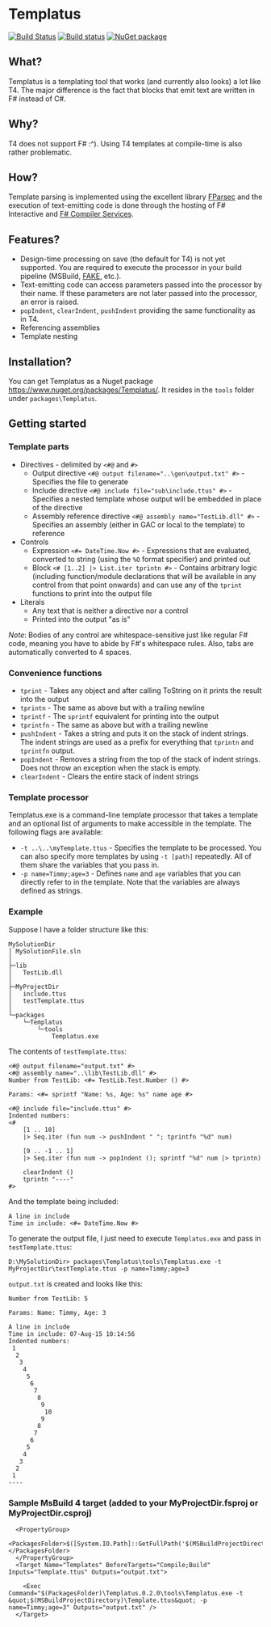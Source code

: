 ﻿# Templatus
[![Build Status](https://travis-ci.org/kerams/Templatus.svg)](https://travis-ci.org/kerams/Templatus)
[![Build status](https://ci.appveyor.com/api/projects/status/trjc0x6f9b8m77tr?svg=true)](https://ci.appveyor.com/project/kerams/templatus)
[![NuGet package](https://img.shields.io/nuget/v/Templatus.svg)](https://www.nuget.org/packages/Templatus/)

## What?
Templatus is a templating tool that works (and currently also looks) a lot like T4. The major difference is the fact that blocks that emit text are written in F# instead of C#.

## Why?
T4 does not support F# :^). Using T4 templates at compile-time is also rather problematic.

## How?
Template parsing is implemented using the excellent library [FParsec](http://www.quanttec.com/fparsec/) and the execution of text-emitting code is done through the hosting of F# Interactive and [F# Compiler Services](https://github.com/fsharp/FSharp.Compiler.Service).

## Features?
- Design-time processing on save (the default for T4) is not yet supported. You are required to execute the processor in your build pipeline (MSBuild, [FAKE](https://github.com/fsharp/FAKE), etc.).
- Text-emitting code can access parameters passed into the processor by their name. If these parameters are not later passed into the processor, an error is raised.
- `popIndent`, `clearIndent`, `pushIndent` providing the same functionality as in T4.
- Referencing assemblies
- Template nesting

## Installation?
You can get Templatus as a Nuget package https://www.nuget.org/packages/Templatus/. It resides in the `tools` folder under `packages\Templatus`.

## Getting started
### Template parts
- Directives - delimited by `<#@` and `#>`
  - Output directive `<#@ output filename="..\gen\output.txt" #>` - Specifies the file to generate
  - Include directive `<#@ include file="sub\include.ttus" #>` - Specifies a nested template whose output will be embedded in place of the directive
  - Assembly reference directive `<#@ assembly name="TestLib.dll" #>` - Specifies an assembly (either in GAC or local to the template) to reference
- Controls
  - Expression `<#= DateTime.Now #>` - Expressions that are evaluated, converted to string (using the `%O` format specifier) and printed out
  - Block `<# [1..2] |> List.iter tprintn #>` - Contains arbitrary logic (including function/module declarations that will be available in any control from that point onwards) and can use any of the `tprint` functions to print into the output file
- Literals
  - Any text that is neither a directive nor a control
  - Printed into the output "as is"

*Note*: Bodies of any control are whitespace-sensitive just like regular F# code, meaning you have to abide by F#'s whitespace rules. Also, tabs are automatically converted to 4 spaces.

### Convenience functions
- `tprint` - Takes any object and after calling ToString on it prints the result into the output
- `tprintn` - The same as above but with a trailing newline
- `tprintf` - The `sprintf` equivalent for printing into the output
- `tprintfn` - The same as above but with a trailing newline
- `pushIndent` - Takes a string and puts it on the stack of indent strings. The indent strings are used as a prefix for everything that `tprintn` and `tprintfn` output.
- `popIndent` - Removes a string from the top of the stack of indent strings. Does not throw an exception when the stack is empty.
- `clearIndent` - Clears the entire stack of indent strings

### Template processor
Templatus.exe is a command-line template processor that takes a template and an optional list of arguments to make accessible in the template. The following flags are available:
- `-t ..\..\myTemplate.ttus` - Specifies the template to be processed. You can also specify more templates by using `-t [path]` repeatedly. All of them share the variables that you pass in.
- `-p name=Timmy;age=3` - Defines `name` and `age` variables that you can directly refer to in the template. Note that the variables are always defined as strings.

### Example
Suppose I have a folder structure like this:

    MySolutionDir
    │ MySolutionFile.sln
    │
    ├─lib
    │   TestLib.dll
    │
    ├─MyProjectDir
    │   include.ttus
    │   testTemplate.ttus
    │
    └─packages
        └─Templatus
            └─tools
                Templatus.exe

The contents of `testTemplate.ttus`:

    <#@ output filename="output.txt" #>
    <#@ assembly name="..\lib\TestLib.dll" #>
    Number from TestLib: <#= TestLib.Test.Number () #>

    Params: <#= sprintf "Name: %s, Age: %s" name age #>

    <#@ include file="include.ttus" #>
    Indented numbers:
    <#
        [1 .. 10]
        |> Seq.iter (fun num -> pushIndent " "; tprintfn "%d" num)

	    [9 .. -1 .. 1]
        |> Seq.iter (fun num -> popIndent (); sprintf "%d" num |> tprintn)

        clearIndent ()
        tprintn "----"
    #>

And the template being included:

    A line in include
    Time in include: <#= DateTime.Now #>

To generate the output file, I just need to execute `Templatus.exe` and pass in `testTemplate.ttus`:

    D:\MySolutionDir> packages\Templatus\tools\Templatus.exe -t MyProjectDir\testTemplate.ttus -p name=Timmy;age=3

`output.txt` is created and looks like this:

    Number from TestLib: 5

    Params: Name: Timmy, Age: 3

    A line in include
    Time in include: 07-Aug-15 10:14:56
    Indented numbers:
     1
      2
       3
        4
         5
          6
           7
            8
             9
              10
             9
            8
           7
          6
         5
        4
       3
      2
     1
    ----

### Sample MsBuild 4 target (added to your MyProjectDir.fsproj or MyProjectDir.csproj)
```
  <PropertyGroup>
    <PackagesFolder>$([System.IO.Path]::GetFullPath('$(MSBuildProjectDirectory)\..\packages'))</PackagesFolder>
  </PropertyGroup>
  <Target Name="Templates" BeforeTargets="Compile;Build" Inputs="Template.ttus" Outputs="output.txt">
    
    <Exec Command="$(PackagesFolder)\Templatus.0.2.0\tools\Templatus.exe -t &quot;$(MSBuildProjectDirectory)\Template.ttus&quot; -p name=Timmy;age=3" Outputs="output.txt" />
  </Target>
```
